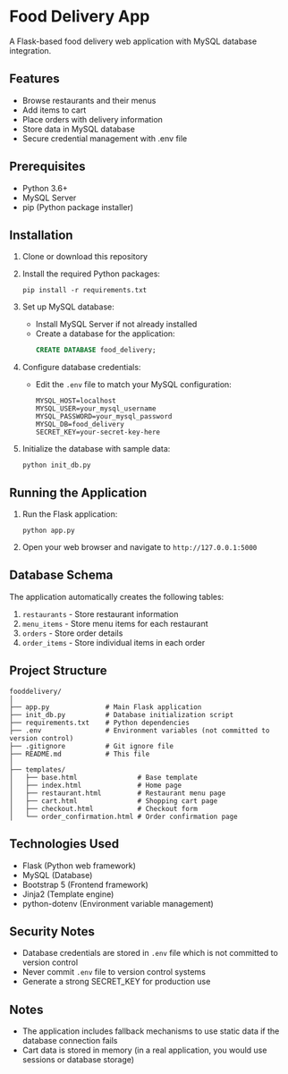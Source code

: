 # Food Delivery App

A Flask-based food delivery web application with MySQL database integration.

## Features

- Browse restaurants and their menus
- Add items to cart
- Place orders with delivery information
- Store data in MySQL database
- Secure credential management with .env file

## Prerequisites

- Python 3.6+
- MySQL Server
- pip (Python package installer)

## Installation

1. Clone or download this repository

2. Install the required Python packages:
   ```
   pip install -r requirements.txt
   ```

3. Set up MySQL database:
   - Install MySQL Server if not already installed
   - Create a database for the application:
     ```sql
     CREATE DATABASE food_delivery;
     ```

4. Configure database credentials:
   - Edit the `.env` file to match your MySQL configuration:
     ```
     MYSQL_HOST=localhost
     MYSQL_USER=your_mysql_username
     MYSQL_PASSWORD=your_mysql_password
     MYSQL_DB=food_delivery
     SECRET_KEY=your-secret-key-here
     ```

5. Initialize the database with sample data:
   ```
   python init_db.py
   ```

## Running the Application

1. Run the Flask application:
   ```
   python app.py
   ```

2. Open your web browser and navigate to `http://127.0.0.1:5000`

## Database Schema

The application automatically creates the following tables:

1. `restaurants` - Store restaurant information
2. `menu_items` - Store menu items for each restaurant
3. `orders` - Store order details
4. `order_items` - Store individual items in each order

## Project Structure

```
fooddelivery/
│
├── app.py              # Main Flask application
├── init_db.py          # Database initialization script
├── requirements.txt    # Python dependencies
├── .env                # Environment variables (not committed to version control)
├── .gitignore          # Git ignore file
├── README.md           # This file
│
├── templates/
│   ├── base.html               # Base template
│   ├── index.html              # Home page
│   ├── restaurant.html         # Restaurant menu page
│   ├── cart.html               # Shopping cart page
│   ├── checkout.html           # Checkout form
│   └── order_confirmation.html # Order confirmation page
```

## Technologies Used

- Flask (Python web framework)
- MySQL (Database)
- Bootstrap 5 (Frontend framework)
- Jinja2 (Template engine)
- python-dotenv (Environment variable management)

## Security Notes

- Database credentials are stored in `.env` file which is not committed to version control
- Never commit `.env` file to version control systems
- Generate a strong SECRET_KEY for production use

## Notes

- The application includes fallback mechanisms to use static data if the database connection fails
- Cart data is stored in memory (in a real application, you would use sessions or database storage)